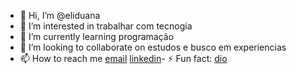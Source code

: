 - 👋 Hi, I’m @eliduana
- 👀 I’m interested in trabalhar com tecnogia
- 🌱 I’m currently learning programação
- 💞️ I’m looking to collaborate on estudos e busco em experiencias 
- 📫 How to reach me  [email](izabela.rodrigues22.20@gmail.com)  [linkedin](https://www.linkedin.com/in/izabela-rodrigues-36295530a?lipi=urn%3Ali%3Apage%3Ad_flagship3_profile_view_base_contact_details%3BlIfD4%2FlKTLOuKOliXrDMZQ%3D%3D
)- ⚡ Fun fact: [dio](https://www.bing.com/search?EID=MBSC&form=BGGCMF&pc=U750&DPC=BG02&q=DIO)

<!---
eliduana/eliduana is a ✨ special ✨ repository because its `README.md` (this file) appears on your GitHub profile.
You can click the Preview link to take a look at your changes.
--->
